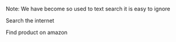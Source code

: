 <!-- .slide: data-background="content/images/030-real-text-search.gif" -->

Note:
We have become so used to text search it is easy to ignore

Search the internet

Find product on amazon
